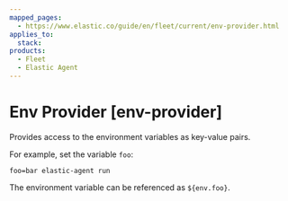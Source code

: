 ```yaml
---
mapped_pages:
  - https://www.elastic.co/guide/en/fleet/current/env-provider.html
applies_to:
  stack:
products:
  - Fleet
  - Elastic Agent
---
```


# Env Provider [env-provider]

Provides access to the environment variables as key-value pairs.

For example, set the variable `foo`:

```shell
foo=bar elastic-agent run
```

The environment variable can be referenced as `${env.foo}`.

